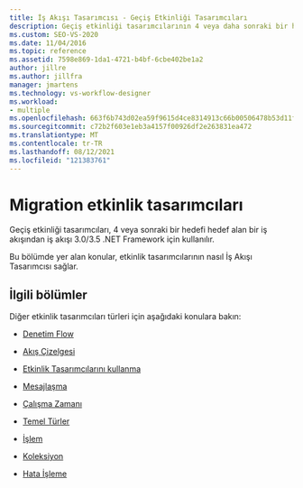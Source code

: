 ```yaml
---
title: İş Akışı Tasarımcısı - Geçiş Etkinliği Tasarımcıları
description: Geçiş etkinliği tasarımcılarının 4 veya daha sonraki bir hedefi olan bir iş akışından iş akışı 3.0/3.5 etkinliklerini .NET Framework öğrenin.
ms.custom: SEO-VS-2020
ms.date: 11/04/2016
ms.topic: reference
ms.assetid: 7598e869-1da1-4721-b4bf-6cbe402be1a2
author: jillre
ms.author: jillfra
manager: jmartens
ms.technology: vs-workflow-designer
ms.workload:
- multiple
ms.openlocfilehash: 663f6b743d02ea59f9615d4ce8314913c66b00506478b53d11fec6190703960b
ms.sourcegitcommit: c72b2f603e1eb3a4157f00926df2e263831ea472
ms.translationtype: MT
ms.contentlocale: tr-TR
ms.lasthandoff: 08/12/2021
ms.locfileid: "121383761"
---
```

# <a name="migration-activity-designers"></a>Migration etkinlik tasarımcıları

Geçiş etkinliği tasarımcıları, 4 veya sonraki bir hedefi hedef alan bir iş akışından iş akışı 3.0/3.5 .NET Framework için kullanılır.

Bu bölümde yer alan konular, etkinlik tasarımcılarının nasıl İş Akışı Tasarımcısı sağlar.

## <a name="related-sections"></a>İlgili bölümler

Diğer etkinlik tasarımcıları türleri için aşağıdaki konulara bakın:

- [Denetim Flow](../workflow-designer/control-flow-activity-designers.md)

- [Akış Çizelgesi](../workflow-designer/flowchart-activity-designers.md)

- [Etkinlik Tasarımcılarını kullanma](control-flow-activity-designers.md)

- [Mesajlaşma](../workflow-designer/messaging-activity-designers.md)

- [Çalışma Zamanı](../workflow-designer/runtime-activity-designers.md)

- [Temel Türler](../workflow-designer/primitives-activity-designers.md)

- [İşlem](../workflow-designer/transaction-activity-designers.md)

- [Koleksiyon](../workflow-designer/collection-activity-designers.md)

- [Hata İşleme](../workflow-designer/error-handling-activity-designers.md)